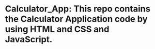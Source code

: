 # Calculator_App: This repo contains the Calculator Application code by using HTML and CSS and JavaScript.
